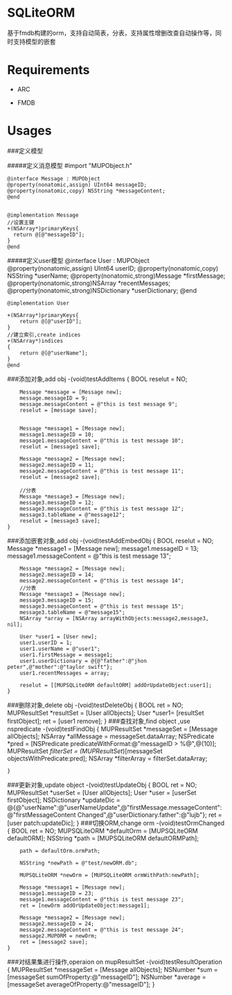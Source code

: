 # SQLiteORM
基于fmdb构建的orm，支持自动简表，分表，支持属性增删改查自动操作等，同时支持模型的嵌套

# Requirements

* ARC
- FMDB

# Usages

###定义模型

#####定义消息模型
    #import "MUPObject.h"

    @interface Message : MUPObject
    @property(nonatomic,assign) UInt64 messageID;
    @property(nonatomic,copy) NSString *messageContent;
    @end
  
    
    @implementation Message
    //设置主键
    +(NSArray*)primaryKeys{
      return @[@"messageID"];
    }
    @end
    
#####定义user模型
    @interface User : MUPObject
    @property(nonatomic,assign) UInt64 userID;
    @property(nonatomic,copy) NSString *userName;
    @property(nonatomic,strong)Message *firstMessage;
    @property(nonatomic,strong)NSArray *recentMessages;
    @property(nonatomic,strong)NSDictionary *userDictionary;
    @end
    
    @implementation User

    +(NSArray*)primaryKeys{
        return @[@"userID"];
    }
    //建立索引,create indices
    +(NSArray*)indices
    {
        return @[@"userName"];
    }
    @end

###添加对象,add obj
    -(void)testAddItems
    {
        BOOL reselut = NO;
        
        Message *message = [Message new];
        message.messageID = 9;
        message.messageContent = @"this is test message 9";
        reselut = [message save];

        
        Message *message1 = [Message new];
        message1.messageID = 10;
        message1.messageContent = @"this is test message 10";
        reselut = [message1 save];
        
        Message *message2 = [Message new];
        message2.messageID = 11;
        message2.messageContent = @"this is test message 11";
        reselut = [message2 save];
        
        //分表
        Message *message3 = [Message new];
        message3.messageID = 12;
        message3.messageContent = @"this is test message 12";
        message3.tableName = @"message12";
        reselut = [message3 save];
    }

###添加嵌套对象,add obj
    -(void)testAddEmbedObj
    {
        BOOL reselut = NO;
        Message *message1 = [Message new];
        message1.messageID = 13;
        message1.messageContent = @"this is test message 13";
        
        Message *message2 = [Message new];
        message2.messageID = 14;
        message2.messageContent = @"this is test message 14";
        //分表
        Message *message3 = [Message new];
        message3.messageID = 15;
        message3.messageContent = @"this is test message 15";
        message3.tableName = @"message15";
        NSArray *array = [NSArray arrayWithObjects:message2,message3, nil];
 
        User *user1 = [User new];
        user1.userID = 1;
        user1.userName = @"user1";
        user1.firstMessage = message1;
        user1.userDictionary = @{@"father":@"jhon peter",@"mother":@"taylor swift"};
        user1.recentMessages = array;
      
        reselut = [[MUPSQLiteORM defaultORM] addOrUpdateObject:user1];
    }
###删除对象,delete obj
    -(void)testDeleteObj
    {
        BOOL ret = NO;
        MUPResultSet *resultSet = [User allObjects];
        User *user1= [resultSet firstObject];
        ret =  [user1 remove];
    }
###查找对象,find object ,use nspredicate
    -(void)testFindObj
    {
        MUPResultSet *messageSet = [Message allObjects];
        NSArray *allMessage = messageSet.dataArray;
        NSPredicate *pred = [NSPredicate predicateWithFormat:@"messageID > %@",@(10)];
        MUPResultSet *filterSet =  (MUPResultSet*)[messageSet objectsWithPredicate:pred];
        NSArray *filterArray = filterSet.dataArray;
        
    }
###更新对象,update object
    -(void)testUpdateObj
    {
        BOOL ret = NO;
        MUPResultSet *userSet = [User allObjects];
        User *user = [userSet firstObject];
        NSDictionary *updateDic = @{@"userName":@"userNameUpdate",@"firstMessage.messageContent":@"firstMessageContent Changed",@"userDictionary.father":@"lujb"};
        ret = [user patch:updateDic];
    }
###切换ORM,change orm
    -(void)testOrmChanged
    {
        BOOL ret = NO;
        MUPSQLiteORM *defaultOrm = [MUPSQLiteORM defaultORM];
        NSString *path = [MUPSQLiteORM defaultORMPath];
        
        path = defaultOrm.ormPath;
        
        NSString *newPath = @"test/newORM.db";
        
        MUPSQLiteORM *newOrm = [MUPSQLiteORM ormWithPath:newPath];
        
        Message *message1 = [Message new];
        message1.messageID = 23;
        message1.messageContent = @"this is test message 23";
        ret = [newOrm addOrUpdateObject:message1];
        
        Message *message2 = [Message new];
        message2.messageID = 24;
        message2.messageContent = @"this is test message 24";
        message2.MUPORM = newOrm;
        ret = [message2 save];
    }
    
###对结果集进行操作,operaion on mupResultSet
    -(void)testResultOperation
    {
        MUPResultSet *messageSet = [Message allObjects];
        NSNumber *sum = [messageSet sumOfProperty:@"messageID"];
        NSNumber *average = [messageSet averageOfProperty:@"messageID"];
    }
